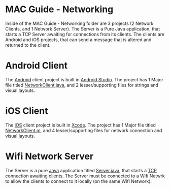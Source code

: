 MAC Guide - Networking
========

Inside of the MAC Guide - Networking folder are 3 projects (2 Network Clients, and 1 Network Server). The Server is a Pure Java application, that starts a TCP Server awaiting for connections from its clients. The clients are Android and iOS projects, that can send a message that is altered and returned to the client.

Android Client
========

The [Android](http://www.android.com/index.html) client project is built in [Android Studio](http://developer.android.com/tools/studio/index.html). The project has 1 Major file titled [NetworkClient.java](https://github.com/the-mac/Tool-Kit/blob/master/MAC%20Guide%20-%20Networking/AndroidClient/app/src/main/java/us/mac/the/networking/NetworkClient.java), and 2 lesser/supporting files for strings and visual layouts.

iOS Client
========

The [iOS](https://www.apple.com/ios/) client project is built in [Xcode](https://developer.apple.com/xcode/). The project has 1 Major file titled [NetworkClient.m](https://github.com/the-mac/Tool-Kit/blob/master/MAC%20Guide%20-%20Networking/iOS%20Client/iOS%20Client/NetworkClient.m), and 4 lesser/supporting files for network connection and visual layouts.


Wifi Network Server
========
The Server is a pure [Java](http://www.java.com/en/download/faq/develop.xml) application titled [Server.java](https://github.com/the-mac/Tool-Kit/blob/master/MAC%20Guide%20-%20Networking/Wifi%20Server/src/Server.java), that starts a [TCP](http://www.webopedia.com/TERM/T/TCP.html) connection awaiting clients. The Server must be connected to a Wifi Netwrk to allow the clients to connect to it locally (on the same Wifi Network).
